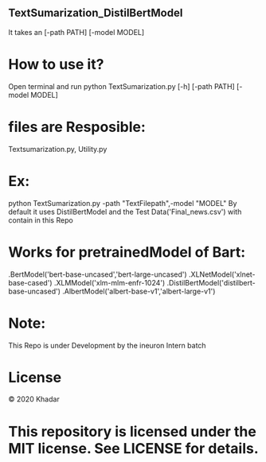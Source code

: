## TextSumarization_DistilBertModel
It takes an 
[-path PATH] 
[-model MODEL]

# How to use it?
Open terminal and run
python TextSumarization.py [-h] [-path PATH] [-model MODEL]

# files are Resposible:
Textsumarization.py,
Utility.py
# Ex:
python TextSumarization.py -path "TextFilepath",-model "MODEL"
By default it uses DistilBertModel and the Test Data('Final_news.csv') with contain in this Repo


# Works for pretrainedModel of Bart:
.BertModel('bert-base-uncased','bert-large-uncased')
.XLNetModel('xlnet-base-cased')
.XLMModel('xlm-mlm-enfr-1024')
.DistilBertModel('distilbert-base-uncased')
.AlbertModel('albert-base-v1','albert-large-v1')

# Note: 
This Repo is under Development by the ineuron Intern batch 

# License
© 2020 Khadar

# This repository is licensed under the MIT license. See LICENSE for details.
